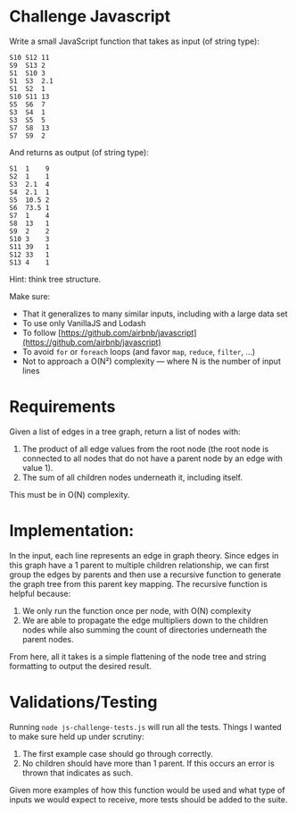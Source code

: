 # Challenge Javascript 

Write a small JavaScript function that takes as input (of string type):

	S10 S12 11
	S9  S13 2
	S1  S10 3
	S1  S3  2.1
	S1  S2  1
	S10 S11 13
	S5  S6  7
	S3  S4  1
	S3  S5  5
	S7  S8  13
	S7  S9  2


And returns as output (of string type):
	
	S1  1    9
	S2  1    1
	S3  2.1  4
	S4  2.1  1
	S5  10.5 2
	S6  73.5 1
	S7  1    4
	S8  13   1
	S9  2    2
	S10 3    3
	S11 39   1
	S12 33   1
	S13 4    1


Hint: think tree structure.

Make sure:

- That it generalizes to many similar inputs, including with a large data set
- To use only VanillaJS and Lodash
- To follow [https://github.com/airbnb/javascript](https://github.com/airbnb/javascript)
- To avoid `for` or `foreach` loops (and favor `map`, `reduce`, `filter`, …)
- Not to approach a O(N²) complexity — where N is the number of input lines

# Requirements 
Given a list of edges in a tree graph, return a list of nodes with:
	
1) The product of all edge values from the root node (the root node is connected to all nodes that do not have a parent node by an edge with value 1).
2) The sum of all children nodes underneath it, including itself. 

This must be in O(N) complexity.

# Implementation:
In the input, each line represents an edge in graph theory. Since edges in this graph have a 1 parent to multiple children relationship, we can first group the edges by parents and then use a recursive function to generate the graph tree from this parent key mapping. The recursive function is helpful because:
	
1) We only run the function once per node, with O(N) complexity
2) We are able to propagate the edge multipliers down to the children nodes while also summing the count of directories underneath the parent nodes. 

From here, all it takes is a simple flattening of the node tree and string formatting to output the desired result. 
	
# Validations/Testing

Running `node js-challenge-tests.js` will run all the tests. Things I wanted to make sure held up under scrutiny: 

1) The first example case should go through correctly.
2) No children should have more than 1 parent. If this occurs an error is thrown that indicates as such.

Given more examples of how this function would be used and what type of inputs we would expect to receive, more tests should be added to the suite. 

